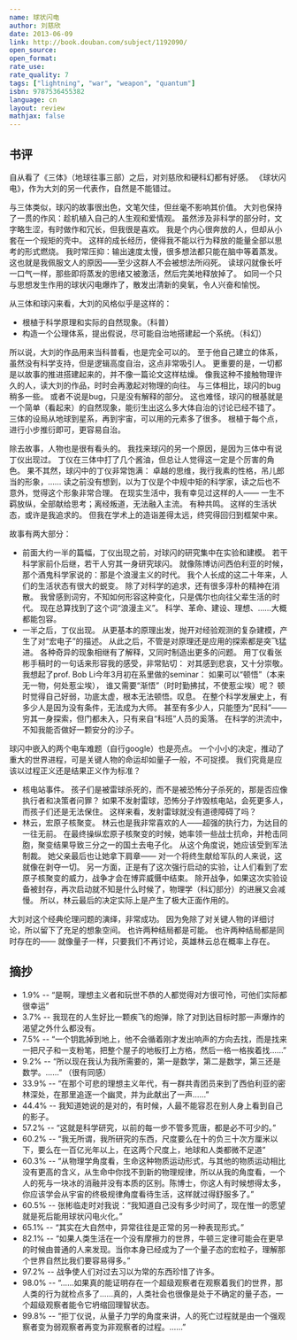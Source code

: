 ```yaml
---
name: 球状闪电
author: 刘慈欣
date: 2013-06-09
link: http://book.douban.com/subject/1192090/
open_source:
open_format:
rate_use:
rate_quality: 7
tags: ["lightning", "war", "weapon", "quantum"]
isbn: 9787536455382
language: cn
layout: review
mathjax: false
---
```


## 书评

自从看了《三体》（地球往事三部）之后，对刘慈欣和硬科幻都有好感。
《球状闪电》，作为大刘的另一代表作，自然是不能错过。

与三体类似，球闪的故事很出色，文笔欠佳，但丝毫不影响其价值。
大刘也保持了一贯的作风：趁机植入自己的人生观和爱情观。
虽然涉及非科学的部分时，文字略生涩，有时做作和冗长，但我很是喜欢。
我是个内心很奔放的人，但却从小套在一个规矩的壳中。
这样的成长经历，使得我不能以行为释放的能量全部以思考的形式燃烧。
我时常压抑：输出速度太慢，很多想法都只能在脑中等着蒸发。
这也就是我佩服文人的原因——至少这群人不会被想法所闷死。
读球闪就像长吁一口气一样，那些即将蒸发的思绪又被激活，然后完美地释放掉了。
如同一个只与思想发生作用的球状闪电爆炸了，散发出清新的臭氧，令人兴奋和愉悦。

从三体和球闪来看，大刘的风格似乎是这样的：

   * 根植于科学原理和实际的自然现象。（科普）
   * 构造一个公理体系，提出假说，尽可能自治地搭建起一个系统。（科幻）

所以说，大刘的作品用来当科普看，也是完全可以的。
至于他自己建立的体系，虽然没有科学支持，但是逻辑高度自治，这点非常吸引人。
更重要的是，一切都是以故事的推进搭建起来的，并不像一篇论文这样枯燥。
像我这种不接触物理许久的人，读大刘的作品，时时会再激起对物理的向往。
与三体相比，球闪的bug稍多一些。
或者不说是bug，只是没有解释的部分。
这也难怪，球闪的根基就是一个简单（看起来）的自然现象，能衍生出这么多大体自治的讨论已经不错了。
三体的设局从地球到星系，再到宇宙，可以用的元素多了很多。
根植于每个点，进行小步推衍即可，更容易自治。

除去故事，人物也是很有看头的。
我找来球闪的另一个原因，是因为三体中有说丁仪出现过。
丁仪在三体中打了几个酱油，但总让人觉得这一定是个厉害的角色。
果不其然，球闪中的丁仪非常饱满：
卓越的思维，我行我素的性格，吊儿郎当的形象，……
读之前没有想到，以为丁仪是个中规中矩的科学家，读之后也不意外，觉得这个形象非常合理。
在现实生活中，我有幸见过这样的人——
一生不羁放纵，全部献给思考；离经叛道，无法融入主流。
有种共鸣。
这样的生活状态，或许是我追求的。
但我在学术上的造诣差得太远，终究得回归到框架中来。

故事有两大部分：

   * 前面大约一半的篇幅，丁仪出现之前，对球闪的研究集中在实验和建模。
   若干科学家前仆后继，若干人穷其一身研究球闪。
   就像陈博访问西伯利亚的时候，那个酒鬼科学家说的：那是个浪漫主义的时代。
   我个人长成的这二十年来，人们的生活状态有很大的蜕变。
   除了对科学的追求，还有很多淳朴的精神在消散。
   我曾感到词穷，不知如何形容这种变化，只是偶尔也向往父辈生活的时代。
   现在总算找到了这个词“浪漫主义”。
   科学、革命、建设、理想、……大概都能包容。
   * 一半之后，丁仪出现。
   从更基本的原理出发，抛开对经验观测的复杂建模，产生了对“宏电子”的描述。
   从此之后，不管是对原理还是应用的探索都是突飞猛进。
   各种奇异的现象相继有了解释，又同时制造出更多的问题。
   用丁仪看张彬手稿时的一句话来形容我的感受，非常贴切：
   对其感到悲哀，又十分崇敬。
   我想起了prof. Bob Li今年3月初在系里做的seminar：
   如果可以“顿悟”（本来无一物，何处惹尘埃），
   谁又需要“渐悟”（时时勤拂拭，不使惹尘埃）呢？
   顿时觉得自己好弱，功底太虚，根本无法顿悟。叹息。
   在整个科学发展史上，有多少人是因为没有条件，无法成为大师。
   甚至有多少人，只能堕为“民科”——穷其一身探索，但门都未入，只有来自“科班”人员的奚落。
   在科学的洪流中，不知我能否做好一颗安分的沙子。

球闪中嵌入的两个电车难题（自行google）也是亮点。
一个小小的决定，推动了重大的世界进程，可是关键人物的命运却如量子一般，不可捉摸。
我们究竟是应该以过程正义还是结果正义作为标准？

   * 核电站事件。
   孩子们是被雷球杀死的，而不是被恐怖分子杀死的，那是否应像执行者和决策者问罪？
   如果不发射雷球，恐怖分子炸毁核电站，会死更多人，而孩子们还是无法保住。
   这样来看，发射雷球就没有道德障碍了吗？
   * 林云，宏原子核聚变。
   林云也是我非常喜欢的人——超强的执行力，为达目的一往无前。
   在最终操纵宏原子核聚变的时候，她率领一些战士抗命，并枪击同胞，聚变结果导致三分之一的国土去电子化。
   从这个角度说，她应该受到军法制裁。
   她父亲最后也让她拿下肩章——
   对一个将终生献给军队的人来说，这就像在剥夺一切。
   另一方面，正是有了这次强行启动的实验，让人们看到了宏原子核聚变的威力，战争才会在博弈威慑中结束。
   除开战争，如果这次实验设备被封存，再次启动就不知是什么时候了，物理学（科幻部分）的进展又会减慢。
   所以，林云最后的决定实际上是产生了极大正面作用的。

大刘对这个经典伦理问题的演绎，非常成功。
因为免除了对关键人物的详细讨论，所以留下了充足的想象空间。
也许两种结局都是可能。
也许两种结局都是同时存在的——
就像量子一样，只要我们不再讨论，英雄林云总在概率上存在。

## 摘抄

   * 1.9% -- “是啊，理想主义者和玩世不恭的人都觉得对方很可怜，可他们实际都很幸运”
   * 3.7% -- 我现在的人生好比一颗疾飞的炮弹，除了对到达目标时那一声爆炸的渴望之外什么都没有。
   * 7.5% -- “一个钥匙掉到地上，他不会循着刚才发出响声的方向去找，而是找来一把尺子和一支粉笔，把整个屋子的地板打上方格，然后一格一格挨着找……”
   * 9.2% -- “所以现在我认为我所需要的，第一是数学，第二是数学，第三还是数学。……”
   （很有同感）
   * 33.9% -- “在那个可悲的理想主义年代，有一群共青团员来到了西伯利亚的密林深处，在那里追逐一个幽灵，并为此献出了一声……”
   * 44.4% -- 我知道她说的是对的，有时候，人最不能容忍在别人身上看到自己的影子。
   * 57.2% -- “这就是科学研究，以前的每一步不管多荒唐，都是必不可少的。”
   * 60.2% -- “我无所谓，我所研究的东西，尺度要么在十的负三十次方厘米以下，要么在一百亿光年以上，在这两个尺度上，地球和人类都微不足道”
   * 60.3% -- “从物理学角度看，生命这种物质运动形式，与其他的物质运动相比没有更高的含义，从生命中你找不到新的物理规律，所以从我的角度看，一个人的死与一块冰的消融并没有本质的区别。陈博士，你这人有时候想得太多，你应该学会从宇宙的终极规律角度看待生活，这样就过得舒服多了。”
   * 60.5% -- 张彬临走时对我说：“我知道自己没有多少时间了，现在惟一的愿望就是死后能用球状闪电火化。”
   * 65.1% -- “其实在大自然中，异常往往是正常的另一种表现形式。” 
   * 82.1% -- “如果人类生活在一个没有摩擦力的世界，牛顿三定律可能会在更早的时候由普通的人来发现。当你本身已经成为了一个量子态的宏粒子，理解那个世界自然比我们要容易得多。”
   * 97.2% -- 战争使人们对过去习以为常的东西珍惜了许多。
   * 98.0% -- “……如果真的能证明存在一个超级观察者在观察着我们的世界，那人类的行为就检点多了……真的，人类社会也很像是处于不确定的量子态，一个超级观察者能令它坍缩回理智状态。
   * 99.8% -- “拒丁仪说，从量子力学的角度来讲，人的死亡过程就是由一个强观察者变为弱观察者再变为非观察者的过程。……”
